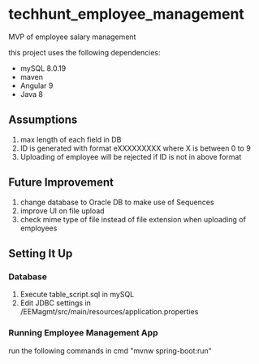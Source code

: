 # techhunt_employee_management
MVP of employee salary management

this project uses the following dependencies:
- mySQL 8.0.19
- maven
- Angular 9
- Java 8

## Assumptions
1) max length of each field in DB
2) ID is generated with format eXXXXXXXXX where X is between 0 to 9
3) Uploading of employee will be rejected if ID is not in above format

## Future Improvement
1) change database to Oracle DB to make use of Sequences
2) improve UI on file upload
3) check mime type of file instead of file extension when uploading of employees

## Setting It Up
### Database
1) Execute table_script.sql in mySQL
2) Edit JDBC settings in /EEMagmt/src/main/resources/application.properties

### Running Employee Management App
run the following commands in cmd "mvnw spring-boot:run"
